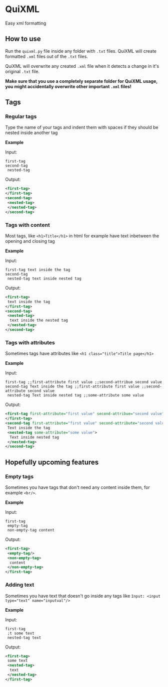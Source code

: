 # QuiXML
Easy xml formatting

## How to use
Run the `quixml.py` file inside any folder with `.txt` files. QuiXML will create formatted `.xml` files out of the `.txt` files.

QuiXML will overwrite any created `.xml` file when it detects a change in it's original `.txt` file.

**Make sure that you use a completely separate folder for QuiXML usage, you might accidentally overwrite other important `.xml` files!**
## Tags
### Regular tags
Type the name of your tags and indent them with spaces if they should be nested inside another tag

**Example**

Input:
```
first-tag
second-tag
 nested-tag
```
Output:

```xml
<first-tag>
</first-tag>
<second-tag>
 <nested-tag>
 </nested-tag>
</second-tag>
```

### Tags with content
Most tags, like `<h1>Title</h1>` in html for example have text inbetween the opening and closing tag

**Example**

Input:
```
first-tag text inside the tag
second-tag
 nested-tag text inside nested tag
```
Output:

```xml
<first-tag>
 text inside the tag
</first-tag>
<second-tag>
 <nested-tag>
  text inside the nested tag
 </nested-tag>
</second-tag>
```

### Tags with attributes
Sometimes tags have attributes like `<h1 class="title">Title page</h1>`

**Example**

Input:
```
first-tag ;;first-attribute first value ;;second-attribue second value
second-tag Text inside the tag ;;first-attribute first value ;;second-attribute second value
 nested-tag Text inside nested tag ;;some-attribute some value
```
Output:

```xml
<first-tag first-attribute="first value" second-attribue="second value">
</first-tag>
<second-tag first-attribute="first value" second-attribute="second value">
 Text inside the tag
 <nested-tag some-attribute="some value">
  Text inside nested tag
 </nested-tag>
</second-tag>
```


## Hopefully upcoming features
### Empty tags
Sometimes you have tags that don't need any content inside them, for example `<br/>`.

**Example**

Input:
```
first-tag
 empty-tag
 non-empty-tag content
```
Output:

```xml
<first-tag>
 <empty-tag/>
 <non-empty-tag>
  content
 </non-empty-tag>
</first-tag>
```

### Adding text
Sometimes you have text that doesn't go inside any tags like `Input: <input type="text" name="inputval"/>`

**Example**

Input:
```
first-tag
 ;t some text
 nested-tag text
```
Output:

```xml
<first-tag>
 some text
 <nested-tag>
  text
 </nested-tag>
</first-tag>
```
